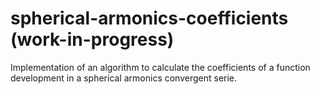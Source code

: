 # spherical-armonics-coefficients (**work-in-progress**)
Implementation of an algorithm to calculate the coefficients of a function development in a spherical armonics convergent serie.

